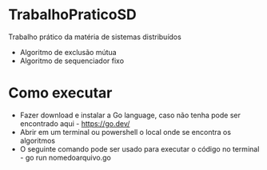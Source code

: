 # TrabalhoPraticoSD
Trabalho prático da matéria de sistemas distribuídos 
* Algoritmo de exclusão mútua
* Algoritmo de sequenciador fixo

# Como executar 
* Fazer download e instalar a Go language, caso não tenha pode ser encontrado aqui - https://go.dev/
* Abrir em um terminal ou powershell o local onde se encontra os algoritmos
* O seguinte comando pode ser usado para executar o código no terminal - go run nomedoarquivo.go
